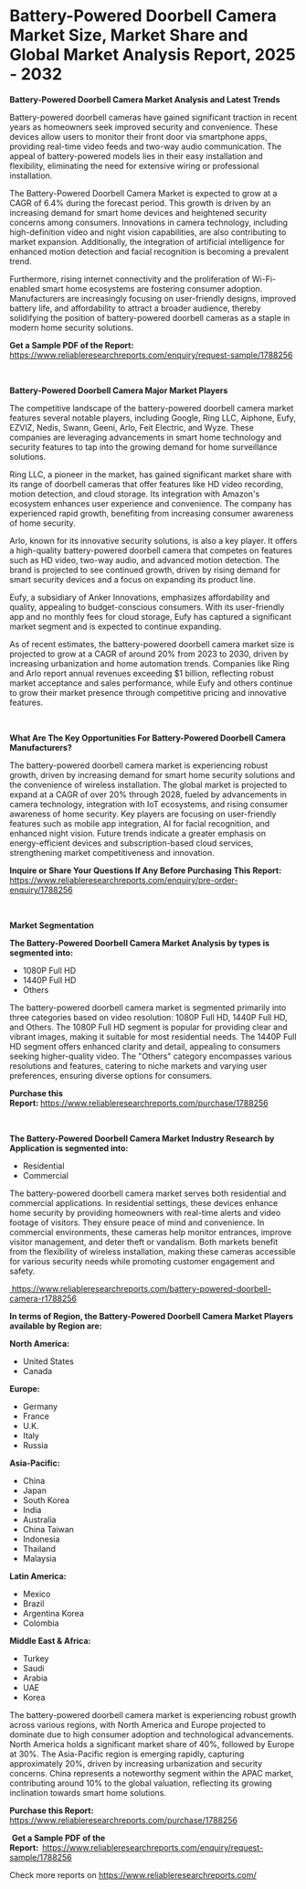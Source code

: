 <p><h1>Battery-Powered Doorbell Camera Market Size, Market Share and Global Market Analysis Report, 2025 - 2032</h1></p><p><strong>Battery-Powered Doorbell Camera Market Analysis and Latest Trends</strong></p>
<p><p>Battery-powered doorbell cameras have gained significant traction in recent years as homeowners seek improved security and convenience. These devices allow users to monitor their front door via smartphone apps, providing real-time video feeds and two-way audio communication. The appeal of battery-powered models lies in their easy installation and flexibility, eliminating the need for extensive wiring or professional installation.</p><p>The Battery-Powered Doorbell Camera Market is expected to grow at a CAGR of 6.4% during the forecast period. This growth is driven by an increasing demand for smart home devices and heightened security concerns among consumers. Innovations in camera technology, including high-definition video and night vision capabilities, are also contributing to market expansion. Additionally, the integration of artificial intelligence for enhanced motion detection and facial recognition is becoming a prevalent trend. </p><p>Furthermore, rising internet connectivity and the proliferation of Wi-Fi-enabled smart home ecosystems are fostering consumer adoption. Manufacturers are increasingly focusing on user-friendly designs, improved battery life, and affordability to attract a broader audience, thereby solidifying the position of battery-powered doorbell cameras as a staple in modern home security solutions.</p></p>
<p><strong>Get a Sample PDF of the Report:&nbsp;</strong> <a href="https://www.reliableresearchreports.com/enquiry/request-sample/1788256?utm_campaign=2002&utm_medium=2&utm_source=Github&utm_content=ia&utm_term=13022025&utm_id=battery-powered-doorbell-camera">https://www.reliableresearchreports.com/enquiry/request-sample/1788256</a></p>
<p>&nbsp;</p>
<p><strong>Battery-Powered Doorbell Camera Major Market Players</strong></p>
<p><p>The competitive landscape of the battery-powered doorbell camera market features several notable players, including Google, Ring LLC, Aiphone, Eufy, EZVIZ, Nedis, Swann, Geeni, Arlo, Feit Electric, and Wyze. These companies are leveraging advancements in smart home technology and security features to tap into the growing demand for home surveillance solutions.</p><p>Ring LLC, a pioneer in the market, has gained significant market share with its range of doorbell cameras that offer features like HD video recording, motion detection, and cloud storage. Its integration with Amazon's ecosystem enhances user experience and convenience. The company has experienced rapid growth, benefiting from increasing consumer awareness of home security.</p><p>Arlo, known for its innovative security solutions, is also a key player. It offers a high-quality battery-powered doorbell camera that competes on features such as HD video, two-way audio, and advanced motion detection. The brand is projected to see continued growth, driven by rising demand for smart security devices and a focus on expanding its product line.</p><p>Eufy, a subsidiary of Anker Innovations, emphasizes affordability and quality, appealing to budget-conscious consumers. With its user-friendly app and no monthly fees for cloud storage, Eufy has captured a significant market segment and is expected to continue expanding.</p><p>As of recent estimates, the battery-powered doorbell camera market size is projected to grow at a CAGR of around 20% from 2023 to 2030, driven by increasing urbanization and home automation trends. Companies like Ring and Arlo report annual revenues exceeding $1 billion, reflecting robust market acceptance and sales performance, while Eufy and others continue to grow their market presence through competitive pricing and innovative features.</p></p>
<p>&nbsp;</p>
<p><strong>What Are The Key Opportunities For Battery-Powered Doorbell Camera Manufacturers?</strong></p>
<p><p>The battery-powered doorbell camera market is experiencing robust growth, driven by increasing demand for smart home security solutions and the convenience of wireless installation. The global market is projected to expand at a CAGR of over 20% through 2028, fueled by advancements in camera technology, integration with IoT ecosystems, and rising consumer awareness of home security. Key players are focusing on user-friendly features such as mobile app integration, AI for facial recognition, and enhanced night vision. Future trends indicate a greater emphasis on energy-efficient devices and subscription-based cloud services, strengthening market competitiveness and innovation.</p></p>
<p><strong>Inquire or Share Your Questions If Any Before Purchasing This Report:</strong> <a href="https://www.reliableresearchreports.com/enquiry/pre-order-enquiry/1788256?utm_campaign=2002&utm_medium=2&utm_source=Github&utm_content=ia&utm_term=13022025&utm_id=battery-powered-doorbell-camera">https://www.reliableresearchreports.com/enquiry/pre-order-enquiry/1788256</a></p>
<p>&nbsp;</p>
<p><strong>Market Segmentation</strong></p>
<p><strong>The Battery-Powered Doorbell Camera Market Analysis by types is segmented into:</strong></p>
<p><ul><li>1080P Full HD</li><li>1440P Full HD</li><li>Others</li></ul></p>
<p><p>The battery-powered doorbell camera market is segmented primarily into three categories based on video resolution: 1080P Full HD, 1440P Full HD, and Others. The 1080P Full HD segment is popular for providing clear and vibrant images, making it suitable for most residential needs. The 1440P Full HD segment offers enhanced clarity and detail, appealing to consumers seeking higher-quality video. The "Others" category encompasses various resolutions and features, catering to niche markets and varying user preferences, ensuring diverse options for consumers.</p></p>
<p><strong>Purchase this Report:&nbsp;</strong><a href="https://www.reliableresearchreports.com/purchase/1788256?utm_campaign=2002&utm_medium=2&utm_source=Github&utm_content=ia&utm_term=13022025&utm_id=battery-powered-doorbell-camera">https://www.reliableresearchreports.com/purchase/1788256</a></p>
<p>&nbsp;</p>
<p><strong>The Battery-Powered Doorbell Camera Market Industry Research by Application is segmented into:</strong></p>
<p><ul><li>Residential</li><li>Commercial</li></ul></p>
<p><p>The battery-powered doorbell camera market serves both residential and commercial applications. In residential settings, these devices enhance home security by providing homeowners with real-time alerts and video footage of visitors. They ensure peace of mind and convenience. In commercial environments, these cameras help monitor entrances, improve visitor management, and deter theft or vandalism. Both markets benefit from the flexibility of wireless installation, making these cameras accessible for various security needs while promoting customer engagement and safety.</p></p>
<p><a href="https://www.reliableresearchreports.com/battery-powered-doorbell-camera-r1788256?utm_campaign=2002&utm_medium=2&utm_source=Github&utm_content=ia&utm_term=13022025&utm_id=battery-powered-doorbell-camera">&nbsp;https://www.reliableresearchreports.com/battery-powered-doorbell-camera-r1788256</a></p>
<p><strong>In terms of Region, the Battery-Powered Doorbell Camera Market Players available by Region are:</strong></p>
<p>
    <p> <strong> North America: </strong>
        <ul>
            <li>United States</li>
            <li>Canada</li>
        </ul>
        </p> 
    <p> <strong> Europe: </strong>
        <ul>
            <li>Germany</li>
            <li>France</li>
            <li>U.K.</li>
            <li>Italy</li>
            <li>Russia</li>
        </ul>
        </p> 
    <p> <strong> Asia-Pacific: </strong>
        <ul>
            <li>China</li>
            <li>Japan</li>
            <li>South Korea</li>
            <li>India</li>
            <li>Australia</li>
            <li>China Taiwan</li>
            <li>Indonesia</li>
            <li>Thailand</li>
            <li>Malaysia</li>
        </ul>
        </p> 
    <p> <strong> Latin America: </strong>
        <ul>
            <li>Mexico</li>
            <li>Brazil</li>
            <li>Argentina Korea</li>
            <li>Colombia</li>
        </ul>
        </p> 
    <p> <strong> Middle East & Africa: </strong>
        <ul>
            <li>Turkey</li>
            <li>Saudi</li>
            <li>Arabia</li>
            <li>UAE</li>
            <li>Korea</li>
        </ul>
    </p>
    </p>
<p><p>The battery-powered doorbell camera market is experiencing robust growth across various regions, with North America and Europe projected to dominate due to high consumer adoption and technological advancements. North America holds a significant market share of 40%, followed by Europe at 30%. The Asia-Pacific region is emerging rapidly, capturing approximately 20%, driven by increasing urbanization and security concerns. China represents a noteworthy segment within the APAC market, contributing around 10% to the global valuation, reflecting its growing inclination towards smart home solutions.</p></p>
<p><strong>Purchase this Report: </strong><a href="https://www.reliableresearchreports.com/purchase/1788256?utm_campaign=2002&utm_medium=2&utm_source=Github&utm_content=ia&utm_term=13022025&utm_id=battery-powered-doorbell-camera">https://www.reliableresearchreports.com/purchase/1788256</a></p>
<p>&nbsp;<strong>Get a Sample PDF of the Report:&nbsp;&nbsp;</strong><a href="https://www.reliableresearchreports.com/enquiry/request-sample/1788256?utm_campaign=2002&utm_medium=2&utm_source=Github&utm_content=ia&utm_term=13022025&utm_id=battery-powered-doorbell-camera">https://www.reliableresearchreports.com/enquiry/request-sample/1788256</a></p>
<p><strong></strong></p>
<p>Check more reports on <a href="https://www.reliableresearchreports.com/?utm_campaign=2002&utm_medium=2&utm_source=Github&utm_content=ia&utm_term=13022025&utm_id=battery-powered-doorbell-camera">https://www.reliableresearchreports.com/</a></p>